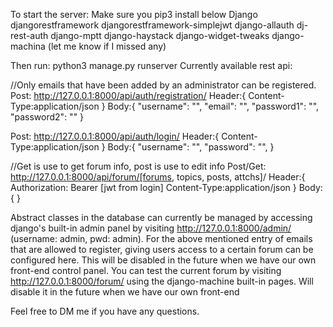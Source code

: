 To start the server:
Make sure you pip3 install below
Django 
djangorestframework 
djangorestframework-simplejwt 
django-allauth dj-rest-auth 
django-mptt 
django-haystack 
django-widget-tweaks 
django-machina
(let me know if I missed any)

Then run: python3 manage.py runserver
Currently available rest api:

//Only emails that have been added by an administrator can be registered.
Post: http://127.0.0.1:8000/api/auth/registration/
Header:{
Content-Type:application/json
}
Body:{
  "username": "",
  "email": "",
  "password1": "",
  "password2": ""
}

Post: http://127.0.0.1:8000/api/auth/login/
Header:{
Content-Type:application/json
}
Body:{
  "username": "",
  "password": "",
}

//Get is use to get forum info, post is use to edit info
Post/Get: http://127.0.0.1:8000/api/forum/[forums, topics, posts, attchs]/
Header:{
Authorization: Bearer [jwt from login]
Content-Type:application/json
}
Body:{
}

Abstract classes in the database can currently be managed by accessing django's built-in admin panel by visiting http://127.0.0.1:8000/admin/  (username: admin, pwd: admin). 
For the above mentioned entry of emails that are allowed to register, giving users access to a certain forum can be configured here. 
This will be disabled in the future when we have our own front-end control panel.
You can test the current forum by visiting http://127.0.0.1:8000/forum/ using the django-machine built-in pages. 
Will disable it in the future when we have our own front-end


Feel free to DM me if you have any questions.




